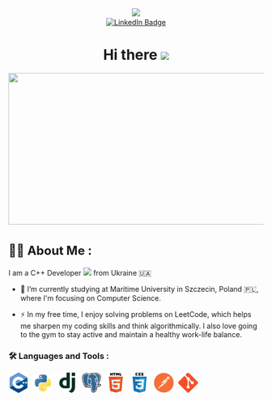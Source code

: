 <div id="header" align="center">
  <img src="https://i.giphy.com/media/v1.Y2lkPTc5MGI3NjExNnA3bXVzdjNuZ2hlOWRtdzV4YTRyeno5M2Q0dTg4bDlyMGthd2U0eCZlcD12MV9pbnRlcm5hbF9naWZfYnlfaWQmY3Q9Zw/Dh5q0sShxgp13DwrvG/giphy.gif" width="300"/>
<div id="badges">
  <a href="https://www.linkedin.com/in/mykhailo-kostenko-568679303">
  <img src="https://img.shields.io/badge/LinkedIn-blue?style=for-the-badge&logo=linkedin&logoColor=white" alt="LinkedIn Badge"/>
</a>
    <h1>
  Hi there
  <img src="https://media.giphy.com/media/hvRJCLFzcasrR4ia7z/giphy.gif" width="30px"/>
</h1>
  <div align="center">
  <img src="https://media.giphy.com/media/dWesBcTLavkZuG35MI/giphy.gif" width="600" height="300"/>
    <div align="left">
<div id="about" style="text-align: left;">
  <h2 style="font-weight: bold; font-size: 24px;">👨‍💻 About Me :</h2>
  
  I am a C++ Developer <img src="https://media.giphy.com/media/WUlplcMpOCEmTGBtBW/giphy.gif" width="30"> from Ukraine 🇺🇦
  
- :telescope: I’m currently studying at Maritime University in Szczecin, Poland 🇵🇱, where I'm focusing on Computer Science.

- :zap:  In my free time, I enjoy solving problems on LeetCode, which helps me sharpen my coding skills and think algorithmically. I also love going to the gym to stay active and maintain a healthy work-life balance.
</div>

### :hammer_and_wrench: Languages and Tools :
<img src="https://github.com/devicons/devicon/blob/master/icons/cplusplus/cplusplus-original.svg" title="C++" alt="C++" width="40" height="40"/>&nbsp;
<img src="https://github.com/devicons/devicon/blob/master/icons/python/python-original.svg" title="Python" alt="Python" width="40" height="40"/>&nbsp;
<img src="https://github.com/devicons/devicon/blob/master/icons/django/django-plain.svg" title="Django" alt="Django" width="40" height="40"/>&nbsp;
<img src="https://github.com/devicons/devicon/blob/master/icons/postgresql/postgresql-original.svg" title="PostgreSQL" alt="PostgreSQL" width="40" height="40"/>&nbsp;
<img src="https://github.com/devicons/devicon/blob/master/icons/html5/html5-original-wordmark.svg" title="HTML" alt="HTML" width="40" height="40"/>&nbsp;
<img src="https://github.com/devicons/devicon/blob/master/icons/css3/css3-original-wordmark.svg" title="CSS" alt="CSS" width="40" height="40"/>&nbsp;
<img src="https://github.com/devicons/devicon/blob/master/icons/postman/postman-original.svg" title="Postman" alt="Postman" width="40" height="40"/>&nbsp;
<img src="https://github.com/devicons/devicon/blob/master/icons/git/git-original.svg" title="Git" alt="Git" width="40" height="40"/>&nbsp;
</div>
</div>

